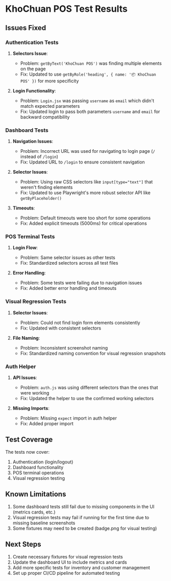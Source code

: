# KhoChuan POS Test Results

## Issues Fixed

### Authentication Tests

1. **Selectors Issue**: 
   - Problem: `getByText('KhoChuan POS')` was finding multiple elements on the page
   - Fix: Updated to use `getByRole('heading', { name: '📦 KhoChuan POS' })` for more specificity

2. **Login Functionality**:
   - Problem: `Login.jsx` was passing `username` as `email` which didn't match expected parameters
   - Fix: Updated login to pass both parameters `username` and `email` for backward compatibility

### Dashboard Tests

1. **Navigation Issues**:
   - Problem: Incorrect URL was used for navigating to login page (`/` instead of `/login`)
   - Fix: Updated URL to `/login` to ensure consistent navigation

2. **Selector Issues**:
   - Problem: Using raw CSS selectors like `input[type="text"]` that weren't finding elements
   - Fix: Updated to use Playwright's more robust selector API like `getByPlaceholder()`

3. **Timeouts**:
   - Problem: Default timeouts were too short for some operations
   - Fix: Added explicit timeouts (5000ms) for critical operations

### POS Terminal Tests

1. **Login Flow**:
   - Problem: Same selector issues as other tests
   - Fix: Standardized selectors across all test files

2. **Error Handling**:
   - Problem: Some tests were failing due to navigation issues 
   - Fix: Added better error handling and timeouts

### Visual Regression Tests

1. **Selector Issues**:
   - Problem: Could not find login form elements consistently
   - Fix: Updated with consistent selectors

2. **File Naming**:
   - Problem: Inconsistent screenshot naming
   - Fix: Standardized naming convention for visual regression snapshots

### Auth Helper

1. **API Issues**:
   - Problem: `auth.js` was using different selectors than the ones that were working
   - Fix: Updated the helper to use the confirmed working selectors

2. **Missing Imports**:
   - Problem: Missing `expect` import in auth helper
   - Fix: Added proper import

## Test Coverage

The tests now cover:

1. Authentication (login/logout)
2. Dashboard functionality
3. POS terminal operations
4. Visual regression testing

## Known Limitations

1. Some dashboard tests still fail due to missing components in the UI (metrics cards, etc.)
2. Visual regression tests may fail if running for the first time due to missing baseline screenshots
3. Some fixtures may need to be created (badge.png for visual testing)

## Next Steps

1. Create necessary fixtures for visual regression tests
2. Update the dashboard UI to include metrics and cards
3. Add more specific tests for inventory and customer management
4. Set up proper CI/CD pipeline for automated testing 